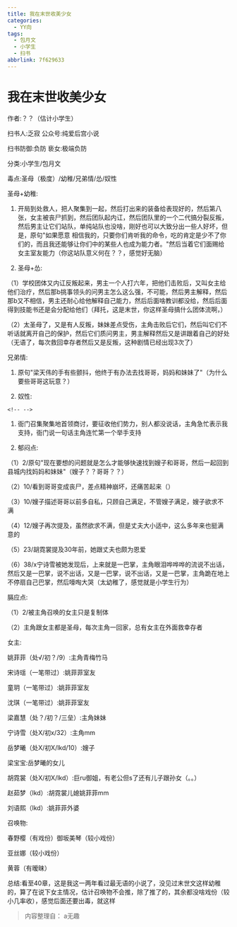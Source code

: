 ```yaml
---
title: 我在末世收美少女
categories:
  - YY向
tags:
  - 包月文
  - 小学生
  - 扫书
abbrlink: 7f629633
---
```

# 我在末世收美少女
作者:？？（估计小学生）

扫书人:乏寂 公众号:纯爱后宫小说

扫书防御:负防 亵女:极端负防

分类:小学生/包月文

毒点:圣母（极度）/幼稚/兄弟情/怂/奴性

圣母+幼稚:

1.  开局到处救人，把人聚集到一起，然后打出来的装备给表现好的，然后第八张，女主被丧尸抓到，然后团队起内讧，然后团队里的一个二代搞分裂反叛，然后男主让它们站队，单纯站队也没啥，刚好也可以大致分出一些人好坏，但是，原句"如果愿意
    相信我的，只要你们肯听我的命令，吃的肯定是少不了你们的，而且我还能够让你们中的某些人也成为能力者。"然后当着它们面赐给女主室友能力（你这站队意义何在？？，感觉好无脑）

2.  圣母+怂:

（1）学校团体又内讧反叛起来，男主一个人打六年，把他们击败后，又叫女主给他们治疗，然后那b挑事领头的问男主怎么这么强，不可能，然后男主解释，然后那b又不相信，男主还耐心给他解释自己能力，然后后面啥教训都没给，然后后面得到技能书还是会分配给他们（拜托，这是末世，你这样圣母搞什么团体流啊，）

（2）太圣母了，又是有人反叛，妹妹差点受伤，主角击败后它们，然后叫它们不听话就离开自己的保护，然后它们质问男主，男主解释然后又是讲跟着自己的好处（无语了，每次救回幸存者然后又是反叛，这种剧情已经出现3次了）

兄弟情:

1.  原句"梁天伟的手有些颤抖，他终于有办法去找哥哥，妈妈和妹妹了"（为什么要些哥哥这玩意？）

2.  奴性:

```{=html}
<!-- -->
```
1.  衙门召集聚集地首领商讨，要征收他们势力，别人都没说话，主角急忙表示我支持，衙门说一句话主角连忙第一个举手支持

2.  郁闷点:

（1）2/原句"现在要想的问题就是怎么才能够快速找到嫂子和哥哥，然后一起回到县城内找妈妈和妹妹"（嫂子？？哥哥？？）

（2）10/看到哥哥变成丧尸，差点精神崩坏，还痛苦起来（）

（3）10/嫂子描述哥哥以前多自私，只顾自己满足，不管嫂子满足，嫂子欲求不满

（4）12/嫂子再次提及，虽然欲求不满，但是丈夫大小适中，这么多年来也挺满意的

（5）23/胡霓裳提及30年前，她跟丈夫也颇为恩爱

（6）38/x宁诗雪被她发现后，上来就是一巴掌，主角眼泪哗哗哗的流说不出话，然后又是一巴掌，说不出话，又是一巴掌，说不出话，又是一巴掌，主角跪在地上不停扇自己巴掌，然后嚎啕大哭（太幼稚了，感觉就是小学生行为）

膈应点:

（1）2/被主角召唤的女主只是复制体

（2）主角跟女主都是圣母，每次主角一回家，总有女主在外面救幸存者

女主:

姚菲菲（处√/初？/9）:主角青梅竹马

宋诗瑶（一笔带过）:姚菲菲室友

童玥（一笔带过）:姚菲菲室友

沈琪（一笔带过）:姚菲菲室友

梁嘉慧（处？/初？/三垒）:主角妹妹

宁诗雪（处X/初x/32）:主角mm

岳梦曦（处X/初X/lkd/10）:嫂子

梁宝宝:岳梦曦的女儿

胡霓裳（处Ⅹ/初X/lkd）:巨ru御姐，有老公但s了还有儿子跟孙女（。。）

赵茹梦（lkd）:胡霓裳儿媳姚菲菲mm

刘语熙（lkd）:姚菲菲外婆

召唤物:

春野樱（有戏份）御坂美琴（较小戏份）

亚丝娜（较小戏份）

黄蓉（有暧昧）

总结:看至40章，这是我这一两年看过最无语的小说了，没见过末世文这样幼稚的，算了在说下女主情况，估计召唤物不会推，除了推了的，其余都没啥戏份（较小几率收），感觉后面还要出毒，就这样


> 内容整理自： a无趣